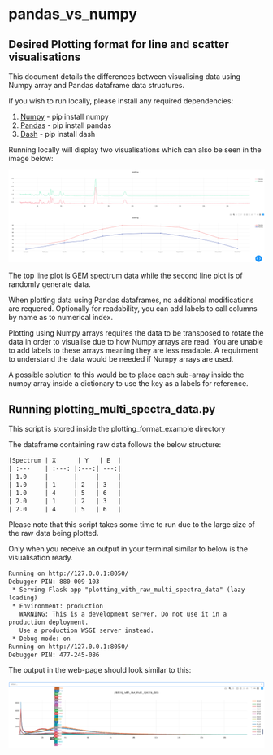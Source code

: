 # pandas_vs_numpy

## Desired Plotting format for line and scatter visualisations

This document details the differences between visualising data using 
Numpy array and Pandas dataframe data structures. 

If you wish to run locally, please install any required dependencies:

1) [Numpy](https://pypi.org/project/numpy/) - pip install numpy
2) [Pandas](https://pypi.org/project/pandas/) - pip install pandas
3) [Dash](https://pypi.org/project/dash/) - pip install dash

Running locally will display two visualisations which can also be seen in the image below:

![](visualisation.png)

The top line plot is GEM spectrum data while the second line plot is of randomly generate data. 

When plotting data using Pandas dataframes, no additional modifications are requered. Optionally 
for readability, you can add labels to call columns by name as to numerical index.

Plotting using Numpy arrays requires the data to be transposed to rotate the data in order to 
visualise due to how Numpy arrays are read. You are unable to add labels to these arrays meaning they are less readable. A requirment to understand the data would be needed if Numpy arrays are used.

A possible solution to this would be to place each sub-array inside the numpy array inside a 
dictionary to use the key as a labels for reference.

## Running plotting_multi_spectra_data.py

This script is stored inside the plotting_format_example directory

The dataframe containing raw data follows the below structure:

```
|Spectrum | X      | Y   | E  |
| :---    | :---: |:---:| ---:|
| 1.0     |       |     |     |
| 1.0     | 1     | 2   | 3   |
| 1.0     | 4     | 5   | 6   |
| 2.0     | 1     | 2   | 3   |
| 2.0     | 4     | 5   | 6   |
```

Please note that this script takes some time to run due to the large size of the raw data being 
plotted. 

Only when you receive an output in your terminal similar to below is the visualisation ready. 

```
Running on http://127.0.0.1:8050/
Debugger PIN: 880-009-103
 * Serving Flask app "plotting_with_raw_multi_spectra_data" (lazy loading)
 * Environment: production
   WARNING: This is a development server. Do not use it in a production deployment.
   Use a production WSGI server instead.
 * Debug mode: on
Running on http://127.0.0.1:8050/
Debugger PIN: 477-245-086
```

The output in the web-page should look similar to this:

![](raw_data_visaulualisation.png)